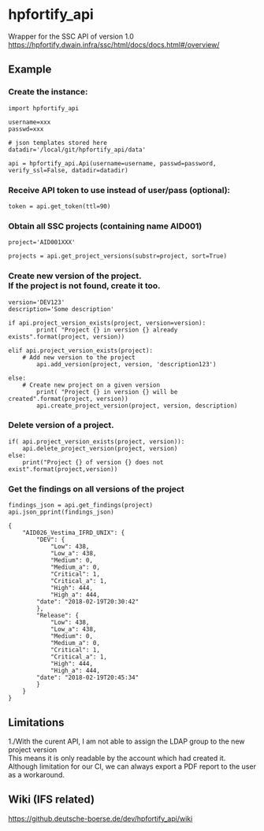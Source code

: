 # hpfortify_api
Wrapper for the SSC API of version 1.0</br>
https://hpfortify.dwain.infra/ssc/html/docs/docs.html#/overview/

## Example

### Create the instance:
```
import hpfortify_api

username=xxx
passwd=xxx

# json templates stored here
datadir='/local/git/hpfortify_api/data'

api = hpfortify_api.Api(username=username, passwd=password, verify_ssl=False, datadir=datadir)
```

### Receive API token to use instead of user/pass (optional):
```
token = api.get_token(ttl=90)
```

### Obtain all SSC projects (containing name AID001)
```
project='AID001XXX'

projects = api.get_project_versions(substr=project, sort=True)
```

### Create new version of the project.</br>If the project is not found, create it too.
```
version='DEV123'
description='Some description'

if api.project_version_exists(project, version=version):
        print( "Project {} in version {} already exists".format(project, version))

elif api.project_version_exists(project):
	# Add new version to the project
        api.add_version(project, version, 'description123')

else:
	# Create new project on a given version
        print( "Project {} in version {} will be created".format(project, version))
        api.create_project_version(project, version, description)
```

### Delete version of a project.
```
if( api.project_version_exists(project, version)):
	api.delete_project_version(project, version)
else:
	print("Project {} of version {} does not exist".format(project,version))
```

### Get the findings on all versions of the project
```
findings_json = api.get_findings(project)
api.json_pprint(findings_json)

{
    "AID026_Vestima_IFRD_UNIX": {
        "DEV": {
            "Low": 438,
            "Low_a": 438,
            "Medium": 0,
            "Medium_a": 0,
            "Critical": 1,
            "Critical_a": 1,
            "High": 444,
            "High_a": 444,
	    "date": "2018-02-19T20:30:42"
        },
        "Release": {
            "Low": 438,
            "Low_a": 438,
            "Medium": 0,
            "Medium_a": 0,
            "Critical": 1,
            "Critical_a": 1,
            "High": 444,
            "High_a": 444,
	    "date": "2018-02-19T20:45:34"
        }
    }
}

```

## Limitations
1./With the curent API, I am not able to assign the LDAP group to the new project version</br>
This means it is only readable by the account which had created it.</br>
Although limitation for our CI, we can always export a PDF report to the user as a workaround.

## Wiki (IFS related)
https://github.deutsche-boerse.de/dev/hpfortify_api/wiki
